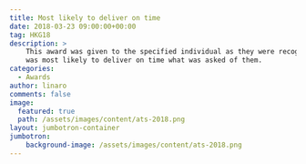 ```yaml
---
title: Most likely to deliver on time
date: 2018-03-23 09:00:00+00:00
tag: HKG18
description: >
    This award was given to the specified individual as they were recognised as being the individual within Linaro that
    was most likely to deliver on time what was asked of them.
categories:
  - Awards
author: linaro
comments: false
image:
  featured: true
  path: /assets/images/content/ats-2018.png
layout: jumbotron-container
jumbotron:
    background-image: /assets/images/content/ats-2018.png
---
```

